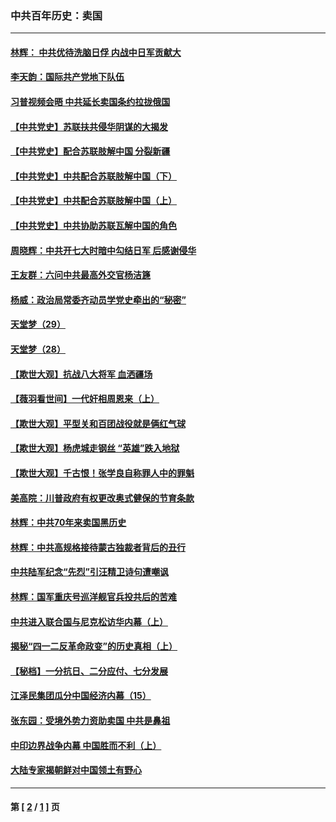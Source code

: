 ### 中共百年历史：卖国
---
#### [林辉： 中共优待洗脑日俘 内战中日军贡献大](../../pages/nf1176117/n13624644.md?02120430) 
#### [李天韵：国际共产党地下队伍](../../pages/nf1176117/n13611808.md?02120430) 
#### [习普视频会晤 中共延长卖国条约拉拢俄国](../../pages/nf1176117/n13060971.md?02120430) 
#### [【中共党史】苏联扶共侵华阴谋的大揭发](../../pages/nf1176117/n13056050.md?02120430) 
#### [【中共党史】配合苏联肢解中国 分裂新疆](../../pages/nf1176117/n13040700.md?02120430) 
#### [【中共党史】中共配合苏联肢解中国（下）](../../pages/nf1176117/n13035660.md?02120430) 
#### [【中共党史】中共配合苏联肢解中国（上）](../../pages/nf1176117/n13030262.md?02120430) 
#### [【中共党史】中共协助苏联瓦解中国的角色](../../pages/nf1176117/n13018109.md?02120430) 
#### [周晓辉：中共开七大时暗中勾结日军 后感谢侵华](../../pages/nf1176117/n12921960.md?02120430) 
#### [王友群：六问中共最高外交官杨洁篪](../../pages/nf1176117/n12836495.md?02120430) 
#### [杨威：政治局常委齐动员学党史牵出的“秘密”](../../pages/nf1176117/n12764642.md?02120430) 
#### [天堂梦（29）](../../pages/nf1176117/n12408465.md?02120430) 
#### [天堂梦（28）](../../pages/nf1176117/n12408309.md?02120430) 
#### [【欺世大观】抗战八大将军 血洒疆场](../../pages/nf1176117/n12357044.md?02120430) 
#### [【薇羽看世间】一代奸相周恩来（上）](../../pages/nf1176117/n12401109.md?02120430) 
#### [【欺世大观】平型关和百团战役就是俩红气球](../../pages/nf1176117/n12359157.md?02120430) 
#### [【欺世大观】杨虎城走钢丝 “英雄”跌入地狱](../../pages/nf1176117/n12358840.md?02120430) 
#### [【欺世大观】千古恨！张学良自称罪人中的罪魁](../../pages/nf1176117/n12358629.md?02120430) 
#### [美高院：川普政府有权更改奥式健保的节育条款](../../pages/nf1176117/n12242171.md?02120430) 
#### [林辉：中共70年来卖国黑历史](../../pages/nf1176117/n11552181.md?02120430) 
#### [林辉：中共高规格接待蒙古独裁者背后的丑行](../../pages/nf1176117/n11225005.md?02120430) 
#### [中共陆军纪念“先烈”引汪精卫诗句遭嘲讽](../../pages/nf1176117/n11153345.md?02120430) 
#### [林辉：国军重庆号巡洋舰官兵投共后的苦难](../../pages/nf1176117/n10997801.md?02120430) 
#### [中共进入联合国与尼克松访华内幕（上）](../../pages/nf1176117/n10138788.md?02120430) 
#### [揭秘“四一二反革命政变”的历史真相（上）](../../pages/nf1176117/n9996650.md?02120430) 
#### [【秘档】一分抗日、二分应付、七分发展](../../pages/nf1176117/n9331484.md?02120430) 
#### [江泽民集团瓜分中国经济内幕（15）](../../pages/nf1176117/n9268584.md?02120430) 
#### [张东园：受境外势力资助卖国 中共是鼻祖](../../pages/nf1176117/n9272480.md?02120430) 
#### [中印边界战争内幕 中国胜而不利（上）](../../pages/nf1176117/n9252458.md?02120430) 
#### [大陆专家揭朝鲜对中国领土有野心](../../pages/nf1176117/n9074056.md?02120430) 

---
#### 第 [ [2](./2.md?02120430) / [1](./1.md?02120430) ] 页
